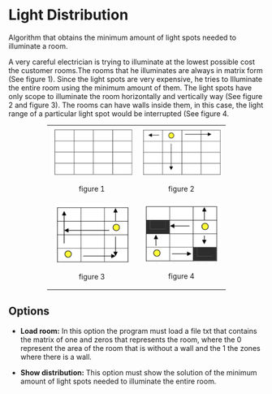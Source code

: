 # Light Distribution

Algorithm that obtains the minimum amount of light spots needed to illuminate a room.

A very careful electrician is trying to illuminate at the lowest possible cost the customer rooms.The rooms that he illuminates are always in matrix form (See figure 1). Since the light spots are very expensive, he tries to Illuminate the entire room using the minimum amount of them. The light spots have only scope to illuminate the room horizontally and vertically way (See figure 2 and figure 3). The rooms can have walls inside them, in this case, the light range of a particular light spot would be interrupted (See figure 4.

<div>
<table style="width:70%;margin: 0 auto;">
  <tr>
    <td align="center"><img src="resources/figure1.png"><p>figure 1</p></td>
    <td align="center"><img src="resources/figure2.png"><p>figure 2</p></td>
  </tr>
  <tr>
    <td align="center"><img src="resources/figure3.png"><p>figure 3</p></td>
    <td align="center"><img src="resources/figure4.png"><p>figure 4</p></td>
  </tr>
</table>
</div>

## Options

* **Load room:** In this option the program must load a file
txt that contains the matrix of one and zeros that represents the room, where
the 0 represent the area of ​​the room that is without a wall and the 1 the zones
where there is a wall.

* **Show distribution:** This option
must show the solution of the minimum amount of light spots needed to illuminate the entire room.